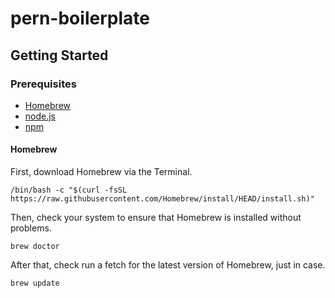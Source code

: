 # pern-boilerplate

## Getting Started
### Prerequisites
- [Homebrew](https://brew.sh/)
- [node.js](https://nodejs.org/en/)
- [npm](https://www.npmjs.com/)

#### Homebrew
First, download Homebrew via the Terminal.
```
/bin/bash -c "$(curl -fsSL https://raw.githubusercontent.com/Homebrew/install/HEAD/install.sh)"
```

Then, check your system to ensure that Homebrew is installed without problems.
```
brew doctor
```
After that, check run a fetch for the latest version of Homebrew, just in case.
```
brew update
```

